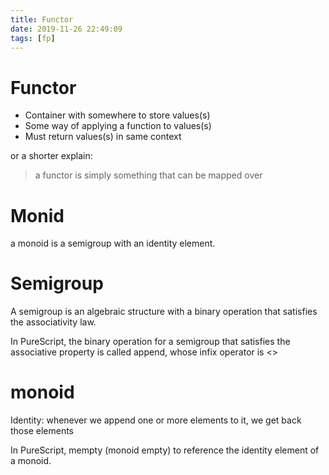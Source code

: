 ```yaml
---
title: Functor
date: 2019-11-26 22:49:09
tags: [fp]
---
```


# Functor

- Container with somewhere to store values(s)
- Some way of applying a function to values(s)
- Must return values(s) in same context

or a shorter explain:

> a functor is simply something that can be mapped over

# Monid

a monoid is a semigroup with an identity element.

# Semigroup

A semigroup is an algebraic structure with a binary operation that satisfies the associativity law.

In PureScript, the binary operation for a semigroup that satisfies the associative property is called append, whose infix operator is <>

# monoid

Identity: whenever we append one or more elements to it, we get back those elements

In PureScript, mempty (monoid empty) to reference the identity element of a monoid.

